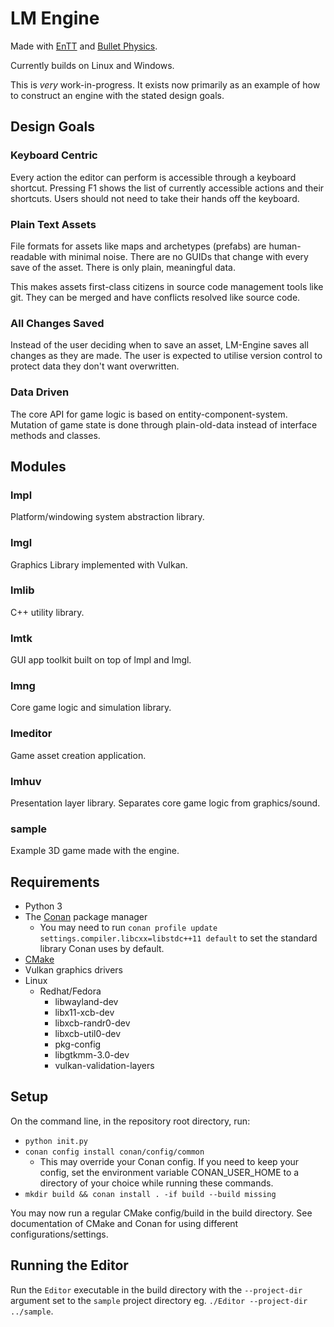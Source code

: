 # LM Engine
Made with [EnTT](https://github.com/skypjack/entt/) and 
[Bullet Physics](https://github.com/bulletphysics/bullet3).

Currently builds on Linux and Windows.

This is _very_ work-in-progress. It exists now primarily as an example of how to
construct an engine with the stated design goals.

## Design Goals
### Keyboard Centric
Every action the editor can perform is accessible through a keyboard shortcut.
Pressing F1 shows the list of currently accessible actions and their shortcuts.
Users should not need to take their hands off the keyboard.

### Plain Text Assets
File formats for assets like maps and archetypes (prefabs) are human-readable
with minimal noise. There are no GUIDs that change with every save of the asset. 
There is only plain, meaningful data.

This makes assets first-class citizens in source code management tools like git.
They can be merged and have conflicts resolved like source code.

### All Changes Saved
Instead of the user deciding when to save an asset, LM-Engine saves all changes
as they are made. The user is expected to utilise version control to protect data 
they don't want overwritten.

### Data Driven
The core API for game logic is based on entity-component-system. 
Mutation of game state is done through plain-old-data instead of interface methods
and classes.

## Modules

### lmpl
Platform/windowing system abstraction library.

### lmgl
Graphics Library implemented with Vulkan.

### lmlib
C++ utility library.

### lmtk
GUI app toolkit built on top of lmpl and lmgl.

### lmng
Core game logic and simulation library.

### lmeditor
Game asset creation application.

### lmhuv
Presentation layer library. Separates core game logic from graphics/sound.

### sample
Example 3D game made with the engine.

## Requirements
* Python 3
* The [Conan](https://conan.io/) package manager
    * You may need to run 
    `conan profile update settings.compiler.libcxx=libstdc++11 default`
    to set the standard library Conan uses by default.
* [CMake](https://cmake.org/)
* Vulkan graphics drivers
* Linux
    * Redhat/Fedora
        * libwayland-dev
        * libx11-xcb-dev
        * libxcb-randr0-dev
        * libxcb-util0-dev
        * pkg-config
        * libgtkmm-3.0-dev
        * vulkan-validation-layers

## Setup
On the command line, in the repository root directory, run:
* `python init.py`
* `conan config install conan/config/common`
    * This may override your Conan config. If you need to keep your config,
    set the environment variable CONAN_USER_HOME to a directory of your 
    choice while running these commands.
* `mkdir build && conan install . -if build --build missing`

You may now run a regular CMake config/build in the build directory. See 
documentation of CMake and Conan for using different configurations/settings.

## Running the Editor
Run the `Editor` executable in the build directory with the `--project-dir` 
argument set to the `sample` project directory eg. `./Editor --project-dir ../sample`.
